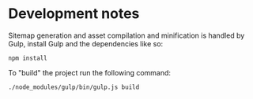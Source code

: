 # Development notes

Sitemap generation and asset compilation and minification is handled by Gulp, install Gulp and the dependencies like so:

```shell
npm install
```

To "build" the project run the following command:

```shell
./node_modules/gulp/bin/gulp.js build
```